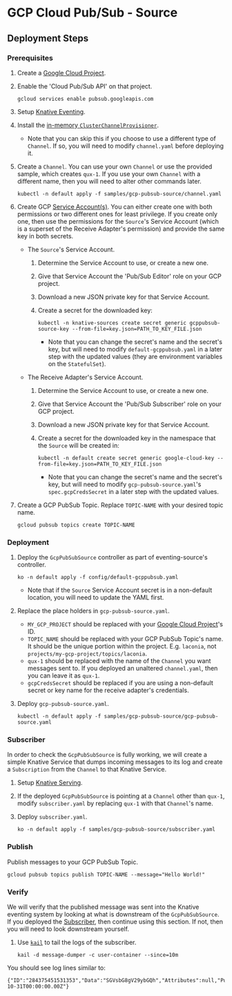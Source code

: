 # GCP Cloud Pub/Sub - Source

## Deployment Steps

### Prerequisites

1. Create a
   [Google Cloud Project](https://cloud.google.com/resource-manager/docs/creating-managing-projects).
1. Enable the 'Cloud Pub/Sub API' on that project.

   ```shell
   gcloud services enable pubsub.googleapis.com
   ```

1. Setup
   [Knative Eventing](https://github.com/knative/docs/tree/master/eventing).
1. Install the
   [in-memory `ClusterChannelProvisioner`](https://github.com/knative/eventing/tree/master/config/provisioners/in-memory-channel).
   - Note that you can skip this if you choose to use a different type of
     `Channel`. If so, you will need to modify `channel.yaml` before deploying
     it.
1. Create a `Channel`. You can use your own `Channel` or use the provided
   sample, which creates `qux-1`. If you use your own `Channel` with a different
   name, then you will need to alter other commands later.

   ```shell
   kubectl -n default apply -f samples/gcp-pubsub-source/channel.yaml
   ```

1. Create GCP
   [Service Account(s)](https://console.cloud.google.com/iam-admin/serviceaccounts/project).
   You can either create one with both permissions or two different ones for
   least privilege. If you create only one, then use the permissions for the
   `Source`'s Service Account (which is a superset of the Receive Adapter's
   permission) and provide the same key in both secrets.

   - The `Source`'s Service Account.

     1. Determine the Service Account to use, or create a new one.
     1. Give that Service Account the 'Pub/Sub Editor' role on your GCP project.
     1. Download a new JSON private key for that Service Account.
     1. Create a secret for the downloaded key:

        ```shell
        kubectl -n knative-sources create secret generic gcppubsub-source-key --from-file=key.json=PATH_TO_KEY_FILE.json
        ```

        - Note that you can change the secret's name and the secret's key, but
          will need to modify `default-gcppubsub.yaml` in a later step with the
          updated values (they are environment variables on the `StatefulSet`).

   - The Receive Adapter's Service Account.

     1. Determine the Service Account to use, or create a new one.
     1. Give that Service Account the 'Pub/Sub Subscriber' role on your GCP
        project.
     1. Download a new JSON private key for that Service Account.
     1. Create a secret for the downloaded key in the namespace that the
        `Source` will be created in:

        ```shell
        kubectl -n default create secret generic google-cloud-key --from-file=key.json=PATH_TO_KEY_FILE.json
        ```

        - Note that you can change the secret's name and the secret's key, but
          will need to modify `gcp-pubsub-source.yaml`'s `spec.gcpCredsSecret`
          in a later step with the updated values.

1. Create a GCP PubSub Topic. Replace `TOPIC-NAME` with your desired topic name.

   ```shell
   gcloud pubsub topics create TOPIC-NAME
   ```

### Deployment

1. Deploy the `GcpPubSubSource` controller as part of eventing-source's
   controller.

   ```shell
   ko -n default apply -f config/default-gcppubsub.yaml
   ```

   - Note that if the `Source` Service Account secret is in a non-default
     location, you will need to update the YAML first.

1. Replace the place holders in `gcp-pubsub-source.yaml`.

   - `MY_GCP_PROJECT` should be replaced with your
     [Google Cloud Project](https://cloud.google.com/resource-manager/docs/creating-managing-projects)'s
     ID.
   - `TOPIC_NAME` should be replaced with your GCP PubSub Topic's name. It
     should be the unique portion within the project. E.g. `laconia`, not
     `projects/my-gcp-project/topics/laconia`.
   - `qux-1` should be replaced with the name of the `Channel` you want messages
     sent to. If you deployed an unaltered `channel.yaml`, then you can leave it
     as `qux-1`.
   - `gcpCredsSecret` should be replaced if you are using a non-default secret
     or key name for the receive adapter's credentials.

1. Deploy `gcp-pubsub-source.yaml`.

   ```shell
   kubectl -n default apply -f samples/gcp-pubsub-source/gcp-pubsub-source.yaml
   ```

### Subscriber

In order to check the `GcpPubSubSource` is fully working, we will create a
simple Knative Service that dumps incoming messages to its log and create a
`Subscription` from the `Channel` to that Knative Service.

1. Setup [Knative Serving](https://github.com/knative/docs/tree/master/serving).
1. If the deployed `GcpPubSubSource` is pointing at a `Channel` other than
   `qux-1`, modify `subscriber.yaml` by replacing `qux-1` with that `Channel`'s
   name.
1. Deploy `subscriber.yaml`.

   ```shell
   ko -n default apply -f samples/gcp-pubsub-source/subscriber.yaml
   ```

### Publish

Publish messages to your GCP PubSub Topic.

```shell
gcloud pubsub topics publish TOPIC-NAME --message="Hello World!"
```

### Verify

We will verify that the published message was sent into the Knative eventing
system by looking at what is downstream of the `GcpPubSubSource`. If you
deployed the [Subscriber](#subscriber), then continue using this section. If
not, then you will need to look downstream yourself.

1. Use [`kail`](https://github.com/boz/kail) to tail the logs of the subscriber.

   ```shell
   kail -d message-dumper -c user-container --since=10m
   ```

You should see log lines similar to:

```
{"ID":"284375451531353","Data":"SGVsbG8gV29ybGQh","Attributes":null,"PublishTime":"2018-10-31T00:00:00.00Z"}

```
